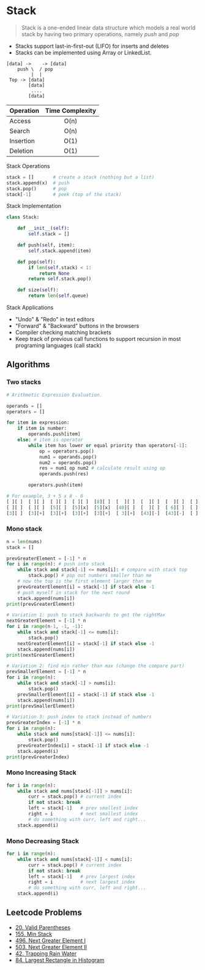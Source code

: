 # Stack

> Stack is a one-ended linear data structure which models a real world stack by having two primary operations, namely _push_ and _pop_

- Stacks support last-in-first-out (LIFO) for inserts and deletes
- Stacks can be implemented using Array or LinkedList.

```
[data] ->    -> [data]
    push \  / pop
         |  |
 Top -> [data]
        [data]
         ....
        [data]
```

| Operation  | Time Complexity |
| ---------- | :-------------: |
| Access     | O(n)            |
| Search     | O(n)            |
| Insertion  | O(1)            |
| Deletion   | O(1)            |

Stack Operations
```py
stack = []       # create a stack (nothing but a list)
stack.append(x)  # push
stack.pop()      # pop
stack[-1]        # peek (top of the stack)
```

Stack Implementation
```py
class Stack:

    def __init__(self):
        self.stack = []

    def push(self, item):
        self.stack.append(item)

    def pop(self):
        if len(self.stack) < 1:
            return None
        return self.stack.pop()

    def size(self):
        return len(self.queue)
```

Stack Applications
- "Undo" & "Redo" in text editors
- "Forward" & "Backward" buttons in the browsers
- Compiler checking matching brackets
- Keep track of previous call functions to support recursion in most programing languages (call stack)

## Algorithms

### Two stacks

```py
# Arithmetic Expression Evaluation.

operands = []
operators = []

for item in expression:
    if item is number:
        operands.push[item]
    else: # item is operator
        while item has lower or equal priority than operators[-1]:
            op = operators.pop()
            num1 = operands.pop()
            num2 = operands.pop()
            res = num1 op num2 # calculate result using op
            operands.push(res)

        operators.push(item)

# For example, 3 + 5 x 8 - 6
[ ][ ]  [ ][ ]  [ ][ ]  [ ][ ]  [8][ ]  [  ][ ]  [  ][ ]  [  ][ ]  [ ][ ]
[ ][ ]  [ ][ ]  [5][ ]  [5][x]  [5][x]  [40][ ]  [  ][ ]  [ 6][ ]  [ ][ ]
[3][ ]  [3][+]  [3][+]  [3][+]  [3][+]  [ 3][+]  [43][-]  [43][-]  [ ][ ]
```

### Mono stack

```py
n = len(nums)
stack = []

prevGreaterElement = [-1] * n
for i in range(n): # push into stack
    while stack and stack[-1] <= nums[i]: # compare with stack top
        stack.pop() # pop out numbers smaller than me
    # now the top is the first element larger than me
    prevGreaterElement[i] = stack[-1] if stack else -1
    # push myself in stack for the next round
    stack.append(nums[i])
print(prevGreaterElement)

# Variation 1: push to stack backwards to get the rightMax
nextGreaterElement = [-1] * n
for i in range(n-1, -1, -1):
    while stack and stack[-1] <= nums[i]:
        stack.pop()
    nextGreaterElement[i] = stack[-1] if stack else -1
    stack.append(nums[i])
print(nextGreaterElement)

# Variation 2: find min rather than max (change the compare part)
prevSmallerElement = [-1] * n
for i in range(n):
    while stack and stack[-1] > nums[i]:
        stack.pop()
    prevSmallerElement[i] = stack[-1] if stack else -1
    stack.append(nums[i])
print(prevSmallerElement)

# Variation 3: push index to stack instead of numbers
prevGreaterIndex = [-1] * n
for i in range(n):
    while stack and nums[stack[-1]] <= nums[i]:
        stack.pop()
    prevGreaterIndex[i] = stack[-1] if stack else -1
    stack.append(i)
print(prevGreaterIndex)
```

### Mono Increasing Stack
```py
for i in range(n):
    while stack and nums[stack[-1]] > nums[i]:
        curr = stack.pop() # current index
        if not stack: break
        left = stack[-1]   # prev smallest index
        right = i          # next smallest index
        # do something with curr, left and right...
    stack.append(i)
```

### Mono Decreasing Stack
```py
for i in range(n):
    while stack and nums[stack[-1]] < nums[i]:
        curr = stack.pop() # current index
        if not stack: break
        left = stack[-1]   # prev largest index
        right = i          # next largest index
        # do something with curr, left and right...
    stack.append(i)
```

## Leetcode Problems

- [20. Valid Parentheses](https://leetcode.com/problems/valid-parentheses/)
- [155. Min Stack](https://leetcode.com/problems/min-stack/)
- [496. Next Greater Element I](https://leetcode.com/problems/next-greater-element-i/)
- [503. Next Greater Element II](https://leetcode.com/problems/next-greater-element-ii/)
- [42. Trapping Rain Water](https://leetcode.com/problems/trapping-rain-water/)
- [84. Largest Rectangle in Histogram](https://leetcode.com/problems/largest-rectangle-in-histogram/)
